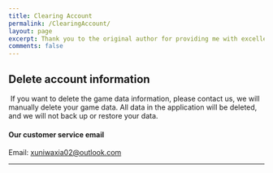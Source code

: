 ```yaml
---
title: Clearing Account
permalink: /ClearingAccount/
layout: page
excerpt: Thank you to the original author for providing me with excellent website templates, which made my interface neat and beautiful, and on top of that, I learned a lot of amazing knowledge.
comments: false
---
```


## Delete account information


​	If you want to delete the game data information, please contact us, we will manually delete your game data. All data in the application will be deleted, and we will not back up or restore your data.




#### Our customer service email

Email: [xuniwaxia02@outlook.com](mailto:xuniwaxia02@outlook.com)

------

